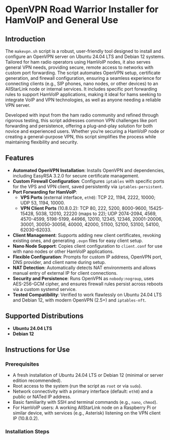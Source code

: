 # OpenVPN Road Warrior Installer for HamVoIP and General Use

## Introduction
The `makevpn.sh` script is a robust, user-friendly tool designed to install and configure an OpenVPN server on Ubuntu 24.04 LTS and Debian 12 systems. Tailored for ham radio operators using HamVoIP nodes, it also serves general VPN needs, providing secure, remote access to networks with custom port forwarding. The script automates OpenVPN setup, certificate generation, and firewall configuration, ensuring a seamless experience for connecting clients (e.g., SIP phones, nano nodes, or other devices) to an AllStarLink node or internal services. It includes specific port forwarding rules to support HamVoIP applications, making it ideal for hams seeking to integrate VoIP and VPN technologies, as well as anyone needing a reliable VPN server.

Developed with input from the ham radio community and refined through rigorous testing, this script addresses common VPN challenges like port forwarding and persistence, offering a plug-and-play solution for both novice and experienced users. Whether you’re securing a HamVoIP node or creating a general-purpose VPN, this script simplifies the process while maintaining flexibility and security.

## Features
- **Automated OpenVPN Installation**: Installs OpenVPN and dependencies, including EasyRSA 3.2.0 for secure certificate management.
- **Custom Firewall Configuration**: Configures `iptables` with specific ports for the VPS and VPN client, saved persistently via `iptables-persistent`.
- **Port Forwarding for HamVoIP**:
  - **VPS Ports** (external interface, `eth0`): TCP 22, 1194, 2222, 10000; UDP 53, 1194, 10000.
  - **VPN Client Ports** (10.8.0.2): TCP 80, 222, 5200, 8000-9600, 15425-15428, 5038, 12010, 22220 (maps to 22); UDP 2074-2094, 4569, 4570-4599, 5198-5199, 44966, 12010, 12345, 12346, 20001-20006, 30001, 30050-30056, 40000, 42000, 51100, 52100, 53100, 54100, 62030-62033.
- **Client Management**: Supports adding new client certificates, revoking existing ones, and generating `.ovpn` files for easy client setup.
- **Nano Node Support**: Copies client configuration to `client.conf` for use with nano nodes or other HamVoIP applications.
- **Flexible Configuration**: Prompts for custom IP address, OpenVPN port, DNS provider, and client name during setup.
- **NAT Detection**: Automatically detects NAT environments and allows manual entry of external IP for client connections.
- **Security and Persistence**: Runs OpenVPN as `nobody:nogroup`, uses AES-256-GCM cipher, and ensures firewall rules persist across reboots via a custom systemd service.
- **Tested Compatibility**: Verified to work flawlessly on Ubuntu 24.04 LTS and Debian 12, with modern OpenVPN (2.5+) and `iptables-nft`.

## Supported Distributions
- **Ubuntu 24.04 LTS**
- **Debian 12**

## Instructions for Use

### Prerequisites
- A fresh installation of Ubuntu 24.04 LTS or Debian 12 (minimal or server edition recommended).
- Root access to the system (run the script as `root` or via `sudo`).
- Network connectivity with a primary interface (default: `eth0`) and a public or NATed IP address.
- Basic familiarity with SSH and terminal commands (e.g., `nano`, `chmod`).
- For HamVoIP users: A working AllStarLink node on a Raspberry Pi or similar device, with services (e.g., Asterisk) listening on the VPN client IP (10.8.0.2).

### Installation Steps
